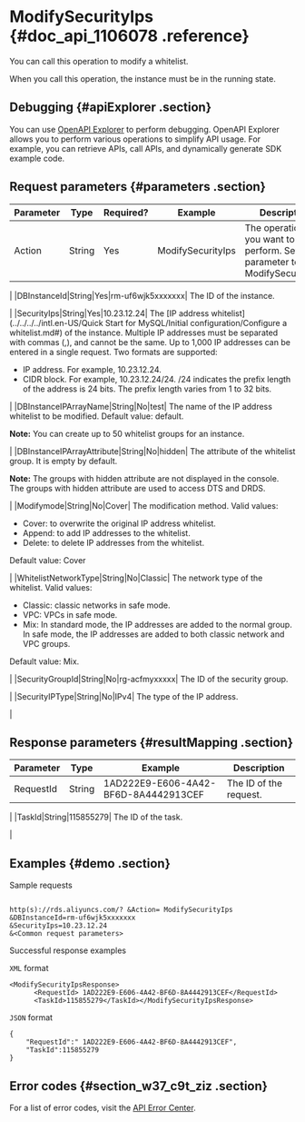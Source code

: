 # ModifySecurityIps {#doc_api_1106078 .reference}

You can call this operation to modify a whitelist.

When you call this operation, the instance must be in the running state.

## Debugging {#apiExplorer .section}

You can use [OpenAPI Explorer](https://api.aliyun.com/#product=Rds&api=ModifySecurityIps) to perform debugging. OpenAPI Explorer allows you to perform various operations to simplify API usage. For example, you can retrieve APIs, call APIs, and dynamically generate SDK example code.

## Request parameters {#parameters .section}

|Parameter|Type|Required?|Example|Description|
|---------|----|---------|-------|-----------|
|Action|String|Yes|ModifySecurityIps| The operation that you want to perform. Set this parameter to ModifySecurityIps.

 |
|DBInstanceId|String|Yes|rm-uf6wjk5xxxxxxx| The ID of the instance.

 |
|SecurityIps|String|Yes|10.23.12.24| The [IP address whitelist](../../../../intl.en-US/Quick Start for MySQL/Initial configuration/Configure a whitelist.md#) of the instance. Multiple IP addresses must be separated with commas \(,\), and cannot be the same. Up to 1,000 IP addresses can be entered in a single request. Two formats are supported:

 -   IP address. For example, 10.23.12.24.
-   CIDR block. For example, 10.23.12.24/24. /24 indicates the prefix length of the address is 24 bits. The prefix length varies from 1 to 32 bits.

 |
|DBInstanceIPArrayName|String|No|test| The name of the IP address whitelist to be modified. Default value: default.

 **Note:** You can create up to 50 whitelist groups for an instance.

 |
|DBInstanceIPArrayAttribute|String|No|hidden| The attribute of the whitelist group. It is empty by default.

 **Note:** The groups with hidden attribute are not displayed in the console. The groups with hidden attribute are used to access DTS and DRDS.

 |
|Modifymode|String|No|Cover| The modification method. Valid values:

 -   Cover: to overwrite the original IP address whitelist.
-   Append: to add IP addresses to the whitelist.
-   Delete: to delete IP addresses from the whitelist.

 Default value: Cover

 |
|WhitelistNetworkType|String|No|Classic| The network type of the whitelist. Valid values:

 -   Classic: classic networks in safe mode.
-   VPC: VPCs in safe mode.
-   Mix: In standard mode, the IP addresses are added to the normal group. In safe mode, the IP addresses are added to both classic network and VPC groups.

 Default value: Mix.

 |
|SecurityGroupId|String|No|rg-acfmyxxxxx| The ID of the security group.

 |
|SecurityIPType|String|No|IPv4| The type of the IP address.

 |

## Response parameters {#resultMapping .section}

|Parameter|Type|Example|Description|
|---------|----|-------|-----------|
|RequestId|String|1AD222E9-E606-4A42-BF6D-8A4442913CEF| The ID of the request.

 |
|TaskId|String|115855279| The ID of the task.

 |

## Examples {#demo .section}

Sample requests

``` {#request_demo}

http(s)://rds.aliyuncs.com/? &Action= ModifySecurityIps
&DBInstanceId=rm-uf6wjk5xxxxxxx
&SecurityIps=10.23.12.24 
&<Common request parameters>

```

Successful response examples

`XML` format

``` {#codeblock_3gp_m78_spa}
<ModifySecurityIpsResponse>
	  <RequestId> 1AD222E9-E606-4A42-BF6D-8A4442913CEF</RequestId>
	  <TaskId>115855279</TaskId></ModifySecurityIpsResponse>
```

`JSON` format

``` {#codeblock_th2_040_lxk}
{
	"RequestId":" 1AD222E9-E606-4A42-BF6D-8A4442913CEF",
	"TaskId":115855279
}
```

## Error codes {#section_w37_c9t_ziz .section}

For a list of error codes, visit the [API Error Center](https://error-center.alibabacloud.com/status/product/Rds).

